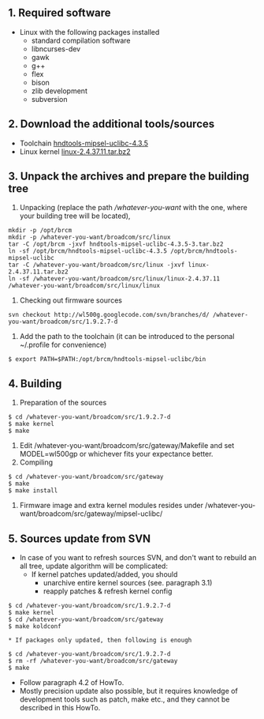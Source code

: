 ## 1. Required software ##

  * Linux with the following packages installed
    * standard compilation software
    * libncurses-dev
    * gawk
    * g++
    * flex
    * bison
    * zlib development
    * subversion

## 2. Download the additional tools/sources ##
  * Toolchain [hndtools-mipsel-uclibc-4.3.5](http://code.google.com/p/wl500g/downloads/list?can=2&q=hndtools-mipsel-uclibc-4.3.5)
  * Linux kernel [linux-2.4.37.11.tar.bz2](http://www.kernel.org/pub/linux/kernel/v2.4/linux-2.4.37.11.tar.bz2)

## 3. Unpack the archives and prepare the building tree ##

  1. Unpacking (replace the path _/whatever-you-want_ with the one, where your building tree will be located),
```
mkdir -p /opt/brcm
mkdir -p /whatever-you-want/broadcom/src/linux
tar -C /opt/brcm -jxvf hndtools-mipsel-uclibc-4.3.5-3.tar.bz2
ln -sf /opt/brcm/hndtools-mipsel-uclibc-4.3.5 /opt/brcm/hndtools-mipsel-uclibc
tar -C /whatever-you-want/broadcom/src/linux -jxvf linux-2.4.37.11.tar.bz2
ln -sf /whatever-you-want/broadcom/src/linux/linux-2.4.37.11 /whatever-you-want/broadcom/src/linux/linux
```
  1. Checking out firmware sources
```
svn checkout http://wl500g.googlecode.com/svn/branches/d/ /whatever-you-want/broadcom/src/1.9.2.7-d
```
  1. Add the path to the toolchain (it can be introduced to the personal ~/.profile for convenience)
```
$ export PATH=$PATH:/opt/brcm/hndtools-mipsel-uclibc/bin
```

## 4. Building ##

  1. Preparation of the sources
```
$ cd /whatever-you-want/broadcom/src/1.9.2.7-d
$ make kernel
$ make
```
  1. Edit /whatever-you-want/broadcom/src/gateway/Makefile and set MODEL=wl500gp or whichever fits your expectance better.
  1. Compiling
```
$ cd /whatever-you-want/broadcom/src/gateway
$ make
$ make install
```
  1. Firmware image and extra kernel modules resides under /whatever-you-want/broadcom/src/gateway/mipsel-uclibc/

## 5. Sources update from SVN ##
  * In case of you want to refresh sources SVN, and don't want to rebuild an all tree, update algorithm will be complicated:
    * If kernel patches updated/added, you should
      * unarchive entire kernel sources (see. paragraph 3.1)
      * reapply patches & refresh kernel config
```
$ cd /whatever-you-want/broadcom/src/1.9.2.7-d
$ make kernel
$ cd /whatever-you-want/broadcom/src/gateway
$ make koldconf
```
    * If packages only updated, then following is enough
```
$ cd /whatever-you-want/broadcom/src/1.9.2.7-d
$ rm -rf /whatever-you-want/broadcom/src/gateway
$ make
```
  * Follow paragraph 4.2 of HowTo.
  * Mostly precision update also possible, but it requires knowledge of development tools such as patch, make etc., and they cannot be described in this HowTo.
